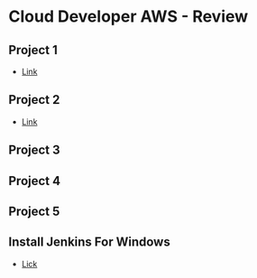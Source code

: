 # Cloud Developer AWS - Review

## Project 1

- [Link](PROJECT_1.md)

## Project 2

- [Link](PROJECT_2.md)

## Project 3

## Project 4

## Project 5

## Install Jenkins For Windows

- [Lick](jenkins/INSTALL_JENKINS_FOR_WINDOWS.md)
